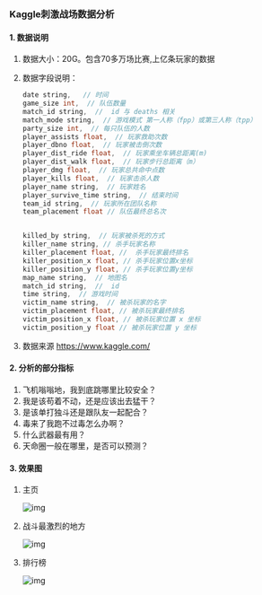 ### Kaggle刺激战场数据分析

#### 1. 数据说明 

1. 数据大小：20G。包含70多万场比赛,上亿条玩家的数据

2. 数据字段说明：

   ```scala
   date string,   // 时间
   game_size int,  // 队伍数量
   match_id string,  //  id 与 deaths 相关
   match_mode string,  // 游戏模式 第一人称（fpp）或第三人称（tpp）
   party_size int,  // 每只队伍的人数
   player_assists float,  // 玩家救助次数
   player_dbno float,  // 玩家被击倒次数
   player_dist_ride float,  // 玩家乘坐车辆总距离(m)
   player_dist_walk float,  // 玩家步行总距离（m）
   player_dmg float,  // 玩家总共命中点数
   player_kills float,  // 玩家击杀人数
   player_name string,  // 玩家姓名
   player_survive_time string,  // 结束时间
   team_id string,  // 玩家所在团队名称
   team_placement float // 队伍最终总名次
   
   
   killed_by string,  // 玩家被杀死的方式
   killer_name string, // 杀手玩家名称
   killer_placement float, //  杀手玩家最终排名
   killer_position_x float, // 杀手玩家位置x坐标
   killer_position_y float, // 杀手玩家位置y坐标
   map_name string,  // 地图名
   match_id string,  //  id
   time string,  // 游戏时间
   victim_name string,  // 被杀玩家的名字
   victim_placement float, // 被杀玩家最终排名
   victim_position_x float, // 被杀玩家位置 x 坐标
   victim_position_y float // 被杀玩家位置 y 坐标
   
   ```
3. 数据来源
   <https://www.kaggle.com/>

#### 2. 分析的部分指标

1. 飞机嗡嗡地，我到底跳哪里比较安全？
2. 我是该苟着不动，还是应该出去猛干？
3. 是该单打独斗还是跟队友一起配合？
4. 毒来了我跑不过毒怎么办啊？
5. 什么武器最有用？
6. 天命圈一般在哪里，是否可以预测？

#### 3. 效果图

1. 主页

   ![img](https://xlactive-1258062314.cos.ap-chengdu.myqcloud.com/2019-1-8_pubg4.png)

2. 战斗最激烈的地方

   ![img](https://xlactive-1258062314.cos.ap-chengdu.myqcloud.com/2019-1-8_pubg3.png)

3. 排行榜

   ![img](https://xlactive-1258062314.cos.ap-chengdu.myqcloud.com/2019-1-8_pubg2.png)
